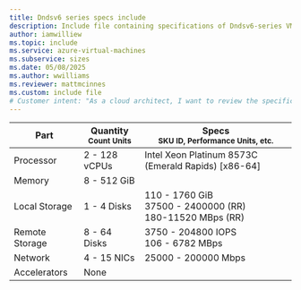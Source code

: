 ```yaml
---
title: Dndsv6 series specs include
description: Include file containing specifications of Dndsv6-series VM sizes.
author: iamwilliew
ms.topic: include
ms.service: azure-virtual-machines
ms.subservice: sizes
ms.date: 05/08/2025
ms.author: wwilliams
ms.reviewer: mattmcinnes
ms.custom: include file
# Customer intent: "As a cloud architect, I want to review the specifications of Dndsv6-series VM sizes, so that I can select the appropriate virtual machines for my application deployment needs."
---
```

| Part | Quantity <br><sup>Count Units | Specs <br><sup>SKU ID, Performance Units, etc.  |
|---|---|---|
| Processor      | 2 - 128 vCPUs     | Intel Xeon Platinum 8573C (Emerald Rapids) [x86-64] |
| Memory         | 8 - 512 GiB        |    |
| Local Storage  |   1 - 4 Disks    | 110 - 1760 GiB <br>37500 - 2400000 (RR) <br>180-11520 MBps (RR)   |
| Remote Storage | 8 - 64 Disks        | 3750 - 204800 IOPS <br>106 - 6782 MBps |
| Network        | 4 - 15 NICs        | 25000 - 200000 Mbps |
| Accelerators   | None            |     |
